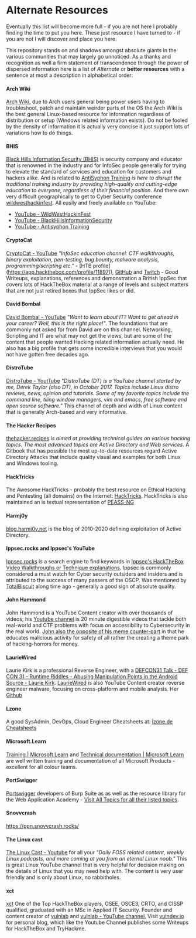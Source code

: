 # Alternate Resources

Eventually this list will become more full - if you are not here I probably finding the time to put you here. These just resource I have turned to - if you are not I will discover and place you here.

This repository stands on and shadows amongst absolute giants in the various communities that may largely go unnoticed. As a thanks and recognition as well a firm statement of transcendence through the power of dispersed information here is a list of *Alternate* or **better resources** with a sentence at most a description in alphabetical order:

#### Arch Wiki

[Arch Wiki](https://archlinux.org/), due to Arch users general being power users having to troubleshoot, patch and maintain weirder parts of the OS the Arch Wiki is the best general Linux-based resource for information regardless of distribution or setup (Windows related information exists).  Do not be fooled by the density of information it is actually very concise it just support lots of variations how to do things.

#### BHIS

[Black Hills Information Security (BHIS)](https://www.blackhillsinfosec.com/) is security company and educator that is renowned in the industry and for InfoSec people generally for trying to elevate the standard of services and education for customers and hackers alike. And is related to [AntiSyphon Training](https://www.google.com/search?client=firefox-b-e&q=AntiSyphon)  *is here to disrupt the traditional training industry by providing high-quality and cutting-edge education to everyone, regardless of their financial position*. And there own very difficult geographically to get to Cyber Security conference [wildwesthackinfest](https://wildwesthackinfest.com/). All easily and freely available on YouTube:
- [YouTube - WildWestHackinFest](https://m.youtube.com/@WildWestHackinFest/channels?view=49&shelf_id=7) 
- [YouTube - BlackHillsInformationSecurity](https://www.youtube.com/c/BlackHillsInformationSecurity)
- [YouTube - Antisyphon Training](https://www.youtube.com/channel/UCkFKiCm7dD0gsB4jqIdCuRQ)

#### CryptoCat

[CryptoCat - YouTube](https://www.youtube.com/@_CryptoCat) *"InfoSec education channel: CTF walkthroughs, binary exploitation, pen-testing, bug bounty, malware analysis, programming/scripting etc."* - [HTB profile](https://app.hackthebox.com/profile/11897(), [GitHub](https://github.com/Crypto-Cat) and [Twitch](https://www.twitch.tv/cryptocat23) - Good Writeups, explanations, references and demonstration a British IppSec that covers lots of HackTheBox material at a range of levels and subject matters that are not just retired boxes that IppSec likes or did. 

#### David Bombal

[David Bombal - YouTube](https://www.youtube.com/@davidbombal) *"Want to learn about IT? Want to get ahead in your career?  Well, this is the right place!"*. The foundations that are commonly not asked for from David are on this channel. Networking, Scripting and IT are what may not get the views, but are some of the content that people wanted Hacking related information actually need. He also has a big profile that gets some incredible interviews that you would not have gotten free decades ago. 
#### DistroTube

[DistroTube - YoutTube](https://www.youtube.com/@DistroTube) *"DistroTube (DT) is a YouTube channel started by me, Derek Taylor (also DT), in October 2017. Topics include Linux distro reviews, news, opinion and tutorials. Some of my favorite topics include the command line, tiling window managers, vim and emacs, free software and open source software."* This channel of depth and width of Linux content that is generally Arch-based and very informative.
#### The Hacker Recipes

[thehacker.recipes](https://www.thehacker.recipes/) *is aimed at providing technical guides on various hacking topics. The most advanced topics are Active Directory and Web services.* A Gitbook that has possible the most up-to-date resources regard Active Directory Attacks that include quality visual and examples for both Linux and Windows tooling.  
#### HackTricks

The Awesome HackTricks - probably the best resource on Ethical Hacking and Pentesting (all domains) on the Internet: [HackTricks](https://book.hacktricks.xyz/welcome/readme). HackTricks is also maintained an is textual representation of [PEASS-NG](https://github.com/carlospolop/PEASS-ng)

#### Harmj0y

[blog.harmj0y.net](https://blog.harmj0y.net/) is the blog of 2010-2020 defining exploitation of Active Directory.


#### Ippsec.rocks and Ippsec's YouTube

[Ippsec.rocks](https://ippsec.rocks/) is a search engine to find keywords in [Ippsec's HackTheBox Video Walkthroughs or Technique explanations](https://www.youtube.com/@ippsec). Ippsec is commonly considered a must watch for Cyber security outsiders and insiders and is attributed to the success of many passers of the OSCP. Was mentioned by [TotalBiscuit](https://en.wikipedia.org/wiki/TotalBiscuit) along time ago - generally a good sign of absolute quality.

#### John Hammond

John Hammond is a YouTube Content creator with over thousands of videos; his [Youtube channel](https://www.youtube.com/channel/UCVeW9qkBjo3zosnqUbG7CFw) is 20 minute digestible videos that tackle both real-world and CTF problems with focus on accessibility to Cybersecurity in the real world. [John also the opposite of his meme counter-part](https://antagonists.fandom.com/wiki/Dr._John_Hammond) in that he educates malicious activity for safety of all rather the creating a theme park of hacking-horrors for money.

#### LaurieWired

 Laurie Kirk is a professional Reverse Engineer, with a [DEFCON31 Talk - DEF CON 31 - Runtime Riddles - Abusing Manipulation Points in the Android Source - Laurie Kirk](https://www.youtube.com/watch?v=Bq7Z3X4xwCE). [LaurieWired](https://www.youtube.com/@lauriewired) is also YouTube Content creator reverse engineer malware, focusing on cross-platform and mobile analysis. Her [Github](https://github.com/LaurieWired)
#### Lzone

A good SysAdmin, DevOps, Cloud Engineer Cheatsheets at: [lzone.de Cheatsheets](https://lzone.de/cheat-sheet.html)

#### Microsoft.Learn

[Training | Microsoft Learn](https://learn.microsoft.com/en-us/training/) and [Technical documentation | Microsoft Learn](https://learn.microsoft.com/en-us/docs/) are well written training and documentation of all Microsoft Products - excellent for all colour teams. 

#### PortSwigger

[Portswigger](https://portswigger.net/) developers of Burp Suite as as well as the resource library for the Web Application Academy - [Visit All Topics for all their listed topics](https://portswigger.net/web-security/all-topics). 

#### Snovvcrash

https://ppn.snovvcrash.rocks/


#### The Linux cast

[The Linux Cast - Youtube](https://www.youtube.com/@TheLinuxCast) for all your *"Daily FOSS related content, weekly Linux podcasts, and more coming at you from an eternal Linux noob."* This is great Linux YouTube channel that is very helpful for decision making on the details of Linux that you may need help with. The content is very user friendly and is only about Linux, no rabbitholes.   

#### xct 

[xct](https://github.com/xct) One of the Top HackTheBox players, OSEE, OSCE3, CRTO, and CISSP qualified, graduated with an MSc in Applied IT Security. Founder and content creator of [vulnlab](https://www.vulnlab.com/) and [vulnlab - YouTube channel](https://www.youtube.com/playlist?list=PLPBVZbjvnjVmAyAHZ2CRg-92zoH5z_386), Visit [vulndev.io](https://vulndev.io/) for personal blog, which like the Youtube Channel publishes some Writeups for HackTheBox and TryHackme.
